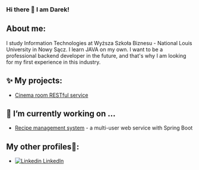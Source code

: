 ### Hi there 👋 I am Darek!
## About me:
I study Information Technologies at Wyższa Szkoła Biznesu - National Louis University in Nowy Sącz. I learn JAVA on my own. I want to be a professional backend developer in the future, and that's why I am looking for my first experience in this industry.


## ✨ My projects:
- [Cinema room RESTful service](https://github.com/Dreksal/Cinema-Room-REST)


## 🔭 I’m currently working on ...
- [Recipe management system](https://hyperskill.org/projects/180?track=12) - a multi-user web service with Spring Boot

## My other profiles🧔:
<!-- [Hyperskill.org](https://hyperskill.org/profile/605115676) -->
- [![Linkedin](https://i.stack.imgur.com/gVE0j.png) LinkedIn](https://www.linkedin.com/in/dariusz-ja%C5%9Bkiewicz-72b3b72b1/)

<!--
**Dreksal/Dreksal** is a ✨ _special_ ✨ repository because its `README.md` (this file) appears on your GitHub profile.

Here are some ideas to get you started:

- 🔭 I’m currently working on ...
- 🌱 I’m currently learning ...
- 👯 I’m looking to collaborate on ...
- 🤔 I’m looking for help with ...
- 💬 Ask me about ...
- 📫 How to reach me: ...
- 😄 Pronouns: ...
- ⚡ Fun fact: ...
-->
